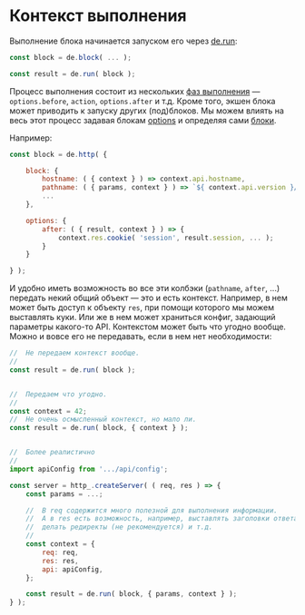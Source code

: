 # Контекст выполнения

Выполнение блока начинается запуском его через [de.run](./run.md):

```js
const block = de.block( ... );

const result = de.run( block );
```

Процесс выполнения состоит из нескольких [фаз выполнения](./phases.md) —
`options.before`, `action`, `options.after` и т.д.
Кроме того, экшен блока может приводить к запуску других (под)блоков.
Мы можем влиять на весь этот процесс задавая блокам [options](./options.md) и определяя сами [блоки](./blocks.md).

Например:

```js
const block = de.http( {

    block: {
        hostname: ( { context } ) => context.api.hostname,
        pathname: ( { params, context } ) => `${ context.api.version }/item/${ params.id }/`,
        ...
    },

    options: {
        after: ( { result, context } ) => {
            context.res.cookie( 'session', result.session, ... );
        }
    }

} );
```

И удобно иметь возможность во все эти колбэки (`pathname`, `after`, ...) передать некий общий объект — это и есть контекст.
Например, в нем может быть доступ к объекту `res`, при помощи которого мы можем выставлять куки.
Или же в нем может храниться конфиг, задающий параметры какого-то API.
Контекстом может быть что угодно вообще. Можно и вовсе его не передавать, если в нем нет необходимости:

```js
//  Не передаем контекст вообще.
//
const result = de.run( block );


//  Передаем что угодно.
//
const context = 42;
//  Не очень осмысленный контекст, но мало ли.
const result = de.run( block, { context } );


//  Более реалистично
//
import apiConfig from '.../api/config';

const server = http_.createServer( ( req, res ) => {
    const params = ...;

    //  В req содержится много полезной для выполнения информации.
    //  А в res есть возможность, например, выставлять заголовки ответа,
    //  делать редиректы (не рекомендуется) и т.д.
    //
    const context = {
        req: req,
        res: res,
        api: apiConfig,
    };

    const result = de.run( block, { params, context } );
} );
```
